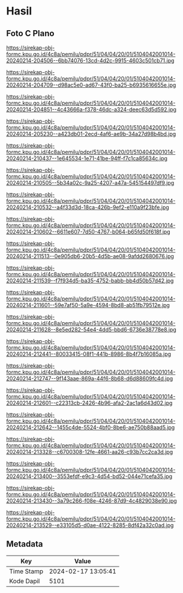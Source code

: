 # Hasil

## Foto C Plano

https://sirekap-obj-formc.kpu.go.id/4c8a/pemilu/pdpr/51/04/04/20/01/5104042001014-20240214-204506--6bb74076-13cd-4d2c-9915-4603c501cb71.jpg

https://sirekap-obj-formc.kpu.go.id/4c8a/pemilu/pdpr/51/04/04/20/01/5104042001014-20240214-204709--d98ac5e0-ad67-43f0-ba25-b6935616655e.jpg

https://sirekap-obj-formc.kpu.go.id/4c8a/pemilu/pdpr/51/04/04/20/01/5104042001014-20240214-204851--4c43666a-f378-46dc-a324-deec63d5d592.jpg

https://sirekap-obj-formc.kpu.go.id/4c8a/pemilu/pdpr/51/04/04/20/01/5104042001014-20240214-205230--a423db01-2ecd-4af6-ae9b-34a27d98b4bd.jpg

https://sirekap-obj-formc.kpu.go.id/4c8a/pemilu/pdpr/51/04/04/20/01/5104042001014-20240214-210437--1e645534-1e71-41be-94ff-f7c1ca85634c.jpg

https://sirekap-obj-formc.kpu.go.id/4c8a/pemilu/pdpr/51/04/04/20/01/5104042001014-20240214-210505--5b34a02c-9a25-4207-a47a-545154497df9.jpg

https://sirekap-obj-formc.kpu.go.id/4c8a/pemilu/pdpr/51/04/04/20/01/5104042001014-20240214-210532--a4f33d3d-18ca-426b-9ef2-e110a9f23bfe.jpg

https://sirekap-obj-formc.kpu.go.id/4c8a/pemilu/pdpr/51/04/04/20/01/5104042001014-20240214-210602--6611e607-7d50-4767-b064-b65fd50f618f.jpg

https://sirekap-obj-formc.kpu.go.id/4c8a/pemilu/pdpr/51/04/04/20/01/5104042001014-20240214-211513--0e905db6-20b5-4d5b-ae08-9afdd2680676.jpg

https://sirekap-obj-formc.kpu.go.id/4c8a/pemilu/pdpr/51/04/04/20/01/5104042001014-20240214-211539--f7f934d5-ba35-4752-babb-bb4d50b57d42.jpg

https://sirekap-obj-formc.kpu.go.id/4c8a/pemilu/pdpr/51/04/04/20/01/5104042001014-20240214-211601--59e7af50-5a9e-4594-8bd8-ab51fb79512e.jpg

https://sirekap-obj-formc.kpu.go.id/4c8a/pemilu/pdpr/51/04/04/20/01/5104042001014-20240214-211628--8e5ed282-54e4-4dd5-bbd6-6736e38778e8.jpg

https://sirekap-obj-formc.kpu.go.id/4c8a/pemilu/pdpr/51/04/04/20/01/5104042001014-20240214-212441--80033415-08f1-441b-8986-8b4f7b16085a.jpg

https://sirekap-obj-formc.kpu.go.id/4c8a/pemilu/pdpr/51/04/04/20/01/5104042001014-20240214-212747--9f143aae-869a-44f6-8b68-d6d88609fc4d.jpg

https://sirekap-obj-formc.kpu.go.id/4c8a/pemilu/pdpr/51/04/04/20/01/5104042001014-20240214-212601--c22313cb-2426-4b96-afa2-2ac1a6d43d02.jpg

https://sirekap-obj-formc.kpu.go.id/4c8a/pemilu/pdpr/51/04/04/20/01/5104042001014-20240214-212642--1455c4de-5524-4bf0-8be6-ae750b88aad5.jpg

https://sirekap-obj-formc.kpu.go.id/4c8a/pemilu/pdpr/51/04/04/20/01/5104042001014-20240214-213328--c6700308-12fe-4661-aa26-c93b7cc2ca3d.jpg

https://sirekap-obj-formc.kpu.go.id/4c8a/pemilu/pdpr/51/04/04/20/01/5104042001014-20240214-213400--3553efdf-e9c3-4d54-bd52-044e71cefa35.jpg

https://sirekap-obj-formc.kpu.go.id/4c8a/pemilu/pdpr/51/04/04/20/01/5104042001014-20240214-213430--3a79c266-f08e-4246-87d9-4c4829038e90.jpg

https://sirekap-obj-formc.kpu.go.id/4c8a/pemilu/pdpr/51/04/04/20/01/5104042001014-20240214-213529--e33105d5-d0ae-4122-8285-8df42a32c0ad.jpg


## Metadata

| Key        | Value               |
| ---------- | ------------------- |
| Time Stamp | 2024-02-17 13:05:41 |
| Kode Dapil | 5101                |



